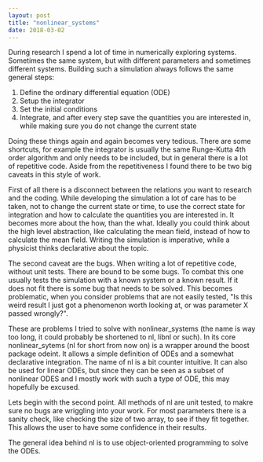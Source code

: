 ```yaml
---
layout: post
title: "nonlinear_systems"
date: 2018-03-02
---
```


During research I spend a lot of time in numerically exploring systems.
Sometimes the same system, but with different parameters and sometimes different
systems. Building such a simulation always follows the same general steps:

1. Define the ordinary differential equation (ODE)
2. Setup the integrator
3. Set the initial conditions
4. Integrate, and after every step save the quantities you are interested in,
   while making sure you do not change the current state

Doing these things again and again becomes very tedious. There are some
shortcuts, for example the integrator is usually the same Runge-Kutta 4th order
algorithm and only needs to be included, but in general there is a lot of
repetitive code. Aside from the repetitiveness I found there to be two big
caveats in this style of work.

First of all there is a disconnect between the relations you want to
research and the coding. While developing the simulation a lot of care has to be
taken, not to change the current state or time, to use the correct state for
integration and how to calculate the quantities you are interested in. It
becomes more about the how, than the what. Ideally you could think about the
high level abstraction, like calculating the mean field, instead of how to
calculate the mean field. Writing the simulation is imperative, while a
physicist thinks declarative about the topic.

The second caveat are the bugs. When writing a lot of repetitive code, without
unit tests. There are bound to be some bugs. To combat this one usually tests
the simulation with a known system or a known result. If it does not fit there
is some bug that needs to be solved. This becomes problematic, when you consider
problems that are not easily tested, "Is this weird result I just got a
phenomenon worth looking at, or was parameter X passed wrongly?".

These are problems I tried to solve with nonlinear_systems (the name is way too
long, it could probably be shortened to nl, libnl or such). In its core
nonlinear_sytems (nl for short from now on) is a wrapper around the boost
package odeint. It allows a simple definition of ODEs and a somewhat declarative
integration. The name of nl is a bit counter intuitive. It can also be used for
linear ODEs, but since they can be seen as a subset of nonlinear ODES and I
mostly work with such a type of ODE, this may hopefully be excused.

Lets begin with the second point. All methods of nl are unit tested, to makre
sure no bugs are wriggling into your work. For most parameters there is a sanity
check, like checking the size of two array, to see if they fit together. This
allows the user to have some confidence in their results.

The general idea behind nl is to use object-oriented programming to solve the
ODEs.
